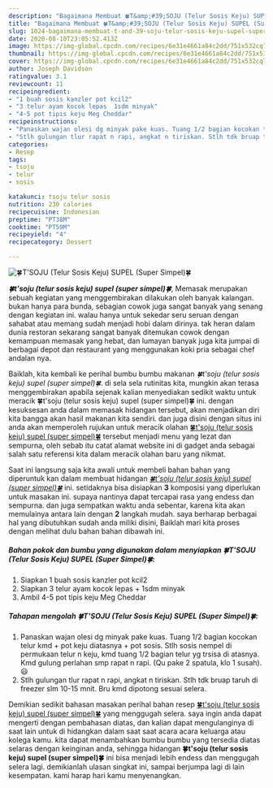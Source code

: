 ```yaml
---
description: "Bagaimana Membuat 🍀T&amp;#39;SOJU (Telur Sosis Keju) SUPEL (Super Simpel)🍀 Lezat"
title: "Bagaimana Membuat 🍀T&amp;#39;SOJU (Telur Sosis Keju) SUPEL (Super Simpel)🍀 Lezat"
slug: 1024-bagaimana-membuat-t-and-39-soju-telur-sosis-keju-supel-super-simpel-lezat
date: 2020-08-10T23:05:52.413Z
image: https://img-global.cpcdn.com/recipes/6e31e4661a84c2dd/751x532cq70/🍀tsoju-telur-sosis-keju-supel-super-simpel🍀-foto-resep-utama.jpg
thumbnail: https://img-global.cpcdn.com/recipes/6e31e4661a84c2dd/751x532cq70/🍀tsoju-telur-sosis-keju-supel-super-simpel🍀-foto-resep-utama.jpg
cover: https://img-global.cpcdn.com/recipes/6e31e4661a84c2dd/751x532cq70/🍀tsoju-telur-sosis-keju-supel-super-simpel🍀-foto-resep-utama.jpg
author: Joseph Davidson
ratingvalue: 3.1
reviewcount: 11
recipeingredient:
- "1 buah sosis kanzler pot kcil2"
- "3 telur ayam kocok lepas  1sdm minyak"
- "4-5 pot tipis keju Meg Cheddar"
recipeinstructions:
- "Panaskan wajan olesi dg minyak pake kuas. Tuang 1/2 bagian kocokan telur kmd + pot keju diatasnya + pot sosis. Stlh sosis nempel di permukaan telur n keju, kmd tuang 1/2 bagian telur yg trsisa di atasnya. Kmd gulung perlahan smp rapat n rapi. (Qu pake 2 spatula, klo 1 susah). 😃"
- "Stlh gulungan tlur rapat n rapi, angkat n tiriskan. Stlh tdk bruap taruh di freezer slm 10-15 mnit. Bru kmd dipotong sesuai selera."
categories:
- Resep
tags:
- tsoju
- telur
- sosis

katakunci: tsoju telur sosis 
nutrition: 230 calories
recipecuisine: Indonesian
preptime: "PT38M"
cooktime: "PT59M"
recipeyield: "4"
recipecategory: Dessert

---
```



![🍀T&#39;SOJU (Telur Sosis Keju) SUPEL (Super Simpel)🍀](https://img-global.cpcdn.com/recipes/6e31e4661a84c2dd/751x532cq70/🍀tsoju-telur-sosis-keju-supel-super-simpel🍀-foto-resep-utama.jpg)

<b><i>🍀t&#39;soju (telur sosis keju) supel (super simpel)🍀</i></b>, Memasak merupakan sebuah kegiatan yang menggembirakan dilakukan oleh banyak kalangan. bukan hanya para bunda, sebagian cowok juga sangat banyak yang senang dengan kegiatan ini. walau hanya untuk sekedar seru seruan dengan sahabat atau memang sudah menjadi hobi dalam dirinya. tak heran dalam dunia restoran sekarang sangat banyak ditemukan cowok dengan kemampuan memasak yang hebat, dan lumayan banyak juga kita jumpai di berbagai depot dan restaurant yang menggunakan koki pria sebagai chef andalan nya.

Baiklah, kita kembali ke perihal bumbu bumbu makanan <i>🍀t&#39;soju (telur sosis keju) supel (super simpel)🍀</i>. di sela sela rutinitas kita, mungkin akan terasa menggembirakan apabila sejenak kalian menyediakan sedikit waktu untuk meracik 🍀t&#39;soju (telur sosis keju) supel (super simpel)🍀 ini. dengan kesuksesan anda dalam memasak hidangan tersebut, akan menjadikan diri kita bangga akan hasil makanan kita sendiri. dan juga disini dengan situs ini anda akan memperoleh rujukan untuk meracik olahan <u>🍀t&#39;soju (telur sosis keju) supel (super simpel)🍀</u> tersebut menjadi menu yang lezat dan sempurna, oleh sebab itu catat alamat website ini di gadget anda sebagai salah satu referensi kita dalam meracik olahan baru yang nikmat.




Saat ini langsung saja kita awali untuk membeli bahan bahan yang diperuntuk kan dalam membuat hidangan <u><i>🍀t&#39;soju (telur sosis keju) supel (super simpel)🍀</i></u> ini. setidaknya bisa disiapkan <b>3</b> komposisi yang diperlukan untuk masakan ini. supaya nantinya dapat tercapai rasa yang endess dan sempurna. dan juga sempatkan waktu anda sebentar, karena kita akan memulainya antara lain dengan <b>2</b> langkah mudah. saya berharap berbagai hal yang dibutuhkan sudah anda miliki disini, Baiklah mari kita proses dengan melihat dulu bahan bahan dibawah ini.

<!--inarticleads1-->

##### Bahan pokok dan bumbu yang digunakan dalam menyiapkan 🍀T&#39;SOJU (Telur Sosis Keju) SUPEL (Super Simpel)🍀:

1. Siapkan 1 buah sosis kanzler pot kcil2
1. Siapkan 3 telur ayam kocok lepas + 1sdm minyak
1. Ambil 4-5 pot tipis keju Meg Cheddar




<!--inarticleads2-->

##### Tahapan mengolah 🍀T&#39;SOJU (Telur Sosis Keju) SUPEL (Super Simpel)🍀:

1. Panaskan wajan olesi dg minyak pake kuas. Tuang 1/2 bagian kocokan telur kmd + pot keju diatasnya + pot sosis. Stlh sosis nempel di permukaan telur n keju, kmd tuang 1/2 bagian telur yg trsisa di atasnya. Kmd gulung perlahan smp rapat n rapi. (Qu pake 2 spatula, klo 1 susah). 😃
1. Stlh gulungan tlur rapat n rapi, angkat n tiriskan. Stlh tdk bruap taruh di freezer slm 10-15 mnit. Bru kmd dipotong sesuai selera.




Demikian sedikit bahasan masakan perihal bahan resep <u>🍀t&#39;soju (telur sosis keju) supel (super simpel)🍀</u> yang menggugah selera. saya ingin anda dapat mengerti dengan pembahasan diatas, dan kalian dapat mengulanginya di saat lain untuk di hidangkan dalam saat saat acara acara keluarga atau kolega kamu. kita dapat menambahkan bumbu bumbu yang tersedia diatas selaras dengan keinginan anda, sehingga hidangan <b>🍀t&#39;soju (telur sosis keju) supel (super simpel)🍀</b> ini bisa menjadi lebih endess dan menggugah selera lagi. demikianlah ulasan singkat ini, sampai berjumpa lagi di lain kesempatan. kami harap hari kamu menyenangkan.
